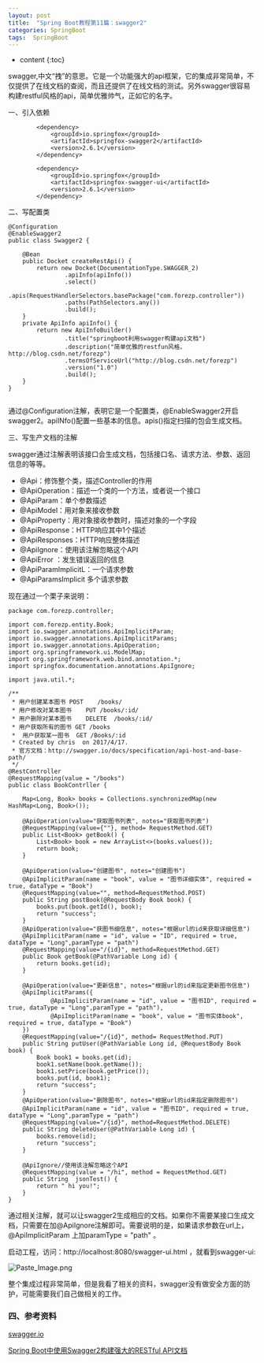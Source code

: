```yaml
---
layout: post
title:  "Spring Boot教程第11篇：swagger2"
categories: SpringBoot
tags:  SpringBoot
---
```


* content
{:toc}



swagger,中文“拽”的意思。它是一个功能强大的api框架，它的集成非常简单，不仅提供了在线文档的查阅，而且还提供了在线文档的测试。另外swagger很容易构建restful风格的api，简单优雅帅气，正如它的名字。

<!--more-->

一、引入依赖

```
		<dependency>
			<groupId>io.springfox</groupId>
			<artifactId>springfox-swagger2</artifactId>
			<version>2.6.1</version>
		</dependency>

		<dependency>
			<groupId>io.springfox</groupId>
			<artifactId>springfox-swagger-ui</artifactId>
			<version>2.6.1</version>
		</dependency>

```

二、写配置类

```
@Configuration
@EnableSwagger2
public class Swagger2 {

    @Bean
    public Docket createRestApi() {
        return new Docket(DocumentationType.SWAGGER_2)
                .apiInfo(apiInfo())
                .select()
                .apis(RequestHandlerSelectors.basePackage("com.forezp.controller"))
                .paths(PathSelectors.any())
                .build();
    }
    private ApiInfo apiInfo() {
        return new ApiInfoBuilder()
                .title("springboot利用swagger构建api文档")
                .description("简单优雅的restfun风格，http://blog.csdn.net/forezp")
                .termsOfServiceUrl("http://blog.csdn.net/forezp")
                .version("1.0")
                .build();
    }
}


```
通过@Configuration注解，表明它是一个配置类，@EnableSwagger2开启swagger2。apiINfo()配置一些基本的信息。apis()指定扫描的包会生成文档。


三、写生产文档的注解

swagger通过注解表明该接口会生成文档，包括接口名、请求方法、参数、返回信息的等等。

* @Api：修饰整个类，描述Controller的作用
* @ApiOperation：描述一个类的一个方法，或者说一个接口
* @ApiParam：单个参数描述
* @ApiModel：用对象来接收参数
* @ApiProperty：用对象接收参数时，描述对象的一个字段
* @ApiResponse：HTTP响应其中1个描述
* @ApiResponses：HTTP响应整体描述
* @ApiIgnore：使用该注解忽略这个API 
* @ApiError ：发生错误返回的信息
* @ApiParamImplicitL：一个请求参数
* @ApiParamsImplicit 多个请求参数

现在通过一个栗子来说明：

```
package com.forezp.controller;

import com.forezp.entity.Book;
import io.swagger.annotations.ApiImplicitParam;
import io.swagger.annotations.ApiImplicitParams;
import io.swagger.annotations.ApiOperation;
import org.springframework.ui.ModelMap;
import org.springframework.web.bind.annotation.*;
import springfox.documentation.annotations.ApiIgnore;

import java.util.*;

/**
 * 用户创建某本图书	POST	/books/
 * 用户修改对某本图书	PUT	/books/:id/
 * 用户删除对某本图书	DELETE	/books/:id/
 * 用户获取所有的图书 GET /books
 *  用户获取某一图书  GET /Books/:id
 * Created by chris  on 2017/4/17.
 * 官方文档：http://swagger.io/docs/specification/api-host-and-base-path/
 */
@RestController
@RequestMapping(value = "/books")
public class BookContrller {

    Map<Long, Book> books = Collections.synchronizedMap(new HashMap<Long, Book>());

    @ApiOperation(value="获取图书列表", notes="获取图书列表")
    @RequestMapping(value={""}, method= RequestMethod.GET)
    public List<Book> getBook() {
        List<Book> book = new ArrayList<>(books.values());
        return book;
    }

    @ApiOperation(value="创建图书", notes="创建图书")
    @ApiImplicitParam(name = "book", value = "图书详细实体", required = true, dataType = "Book")
    @RequestMapping(value="", method=RequestMethod.POST)
    public String postBook(@RequestBody Book book) {
        books.put(book.getId(), book);
        return "success";
    }
    @ApiOperation(value="获图书细信息", notes="根据url的id来获取详细信息")
    @ApiImplicitParam(name = "id", value = "ID", required = true, dataType = "Long",paramType = "path")
    @RequestMapping(value="/{id}", method=RequestMethod.GET)
    public Book getBook(@PathVariable Long id) {
        return books.get(id);
    }

    @ApiOperation(value="更新信息", notes="根据url的id来指定更新图书信息")
    @ApiImplicitParams({
            @ApiImplicitParam(name = "id", value = "图书ID", required = true, dataType = "Long",paramType = "path"),
            @ApiImplicitParam(name = "book", value = "图书实体book", required = true, dataType = "Book")
    })
    @RequestMapping(value="/{id}", method= RequestMethod.PUT)
    public String putUser(@PathVariable Long id, @RequestBody Book book) {
        Book book1 = books.get(id);
        book1.setName(book.getName());
        book1.setPrice(book.getPrice());
        books.put(id, book1);
        return "success";
    }
    @ApiOperation(value="删除图书", notes="根据url的id来指定删除图书")
    @ApiImplicitParam(name = "id", value = "图书ID", required = true, dataType = "Long",paramType = "path")
    @RequestMapping(value="/{id}", method=RequestMethod.DELETE)
    public String deleteUser(@PathVariable Long id) {
        books.remove(id);
        return "success";
    }

    @ApiIgnore//使用该注解忽略这个API
    @RequestMapping(value = "/hi", method = RequestMethod.GET)
    public String  jsonTest() {
        return " hi you!";
    }
}

```
通过相关注解，就可以让swagger2生成相应的文档。如果你不需要某接口生成文档，只需要在加@ApiIgnore注解即可。需要说明的是，如果请求参数在url上，@ApiImplicitParam 上加paramType = "path" 。

启动工程，访问：http://localhost:8080/swagger-ui.html ，就看到swagger-ui:


![Paste_Image.png](http://upload-images.jianshu.io/upload_images/2279594-62a6df7cc78d4027.png?imageMogr2/auto-orient/strip%7CimageView2/2/w/1240)



整个集成过程非常简单，但是我看了相关的资料，swagger没有做安全方面的防护，可能需要我们自己做相关的工作。

### 四、参考资料

[swagger.io](http://swagger.io/docs/)

[Spring Boot中使用Swagger2构建强大的RESTful API文档](http://blog.didispace.com/springbootswagger2/)
